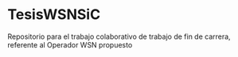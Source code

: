 # TesisWSNSiC
Repositorio para el trabajo colaborativo de trabajo de fin de carrera, referente al Operador WSN propuesto
